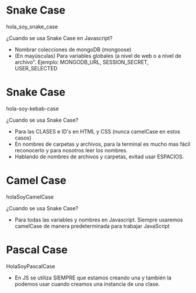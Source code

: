 # Snake Case

hola_soy_snake_case

¿Cuando se usa Snake Case en Javascript?
- Nombrar colecciones de mongoDB (mongoose)
- (En mayúsculas) Para variables globales (a nivel de web o a nivel de archivo". Ejemplo: MONGODB_URL, SESSION_SECRET, USER_SELECTED


# Snake Case

hola-soy-kebab-case

¿Cuando se usa Snake Case?
- Para las CLASES e ID's en HTML y CSS (nunca camelCase en estos casos)
- En nombres de carpetas y archivos, para la terminal es mucho mas fácil reconocerlo y para nosotros leer los nombres. 
- Hablando de nombres de archivos y carpetas, evitad usar ESPACIOS.


# Camel Case

holaSoyCamelCase

¿Cuando se usa Snake Case?
- Para todas las variables y nombres en Javascript. Siempre usaremos camelCase de manera predeterminada para trabajar JavaScript


# Pascal Case

HolaSoyPascalCase
- En JS se utiliza SIEMPRE que estamos creando una y también la podemos usar cuando creamos una instancia de una clase.